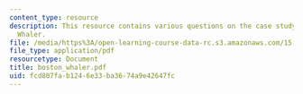 ```yaml
---
content_type: resource
description: This resource contains various questions on the case study on Boston
  Whaler.
file: /media/https%3A/open-learning-course-data-rc.s3.amazonaws.com/15-810-marketing-management-fall-2004/fcd807fab1246e33ba3674a9e42647fc_boston_whaler.pdf
file_type: application/pdf
resourcetype: Document
title: boston_whaler.pdf
uid: fcd807fa-b124-6e33-ba36-74a9e42647fc
---
```

